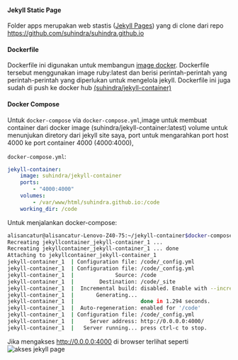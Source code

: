 #### Jekyll Static Page
Folder apps merupakan web stastis ([Jekyll Pages](https://jekyllrb.com)) yang di clone dari repo https://github.com/suhindra/suhindra.github.io

#### Dockerfile
Dockerfile ini digunakan untuk membangun [image docker]("https://hub.docker.com/r/suhindra/jekyll-container/). Dockerfile tersebut menggunakan image ruby:latest dan berisi perintah-perintah yang perintah-perintah yang diperlukan untuk mengelola jekyll. Dockerfile ini juga sudah di push ke docker hub [(suhindra/jekyll-container)](https://hub.docker.com/r/suhindra/jekyll-container/)

#### Docker Compose

Untuk `docker-compose` via `docker-compose.yml`,image untuk membuat container dari docker image (suhindra/jekyll-container:latest) volume untuk menunjukan diretory dari jekyll site saya, port untuk mengarahkan port host  4000 ke port container  4000 (4000:4000),

`docker-compose.yml`:

```yml
jekyll-container:
    image: suhindra/jekyll-container
    ports:
        - "4000:4000"
    volumes:
        - /var/www/html/suhindra.github.io:/code
    working_dir: /code   
```


Untuk menjalankan docker-compose:

```bash
alisancatur@alisancatur-Lenovo-Z40-75:~/jekyll-container$docker-compose up
Recreating jekyllcontainer_jekyll-container_1 ... 
Recreating jekyllcontainer_jekyll-container_1 ... done
Attaching to jekyllcontainer_jekyll-container_1
jekyll-container_1  | Configuration file: /code/_config.yml
jekyll-container_1  | Configuration file: /code/_config.yml
jekyll-container_1  |             Source: /code
jekyll-container_1  |        Destination: /code/_site
jekyll-container_1  |  Incremental build: disabled. Enable with --incremental
jekyll-container_1  |       Generating... 
jekyll-container_1  |                     done in 1.294 seconds.
jekyll-container_1  |  Auto-regeneration: enabled for '/code'
jekyll-container_1  | Configuration file: /code/_config.yml
jekyll-container_1  |     Server address: http://0.0.0.0:4000/
jekyll-container_1  |   Server running... press ctrl-c to stop.
```

Jika mengakses http://0.0.0.0:4000 di browser terlihat seperti
![akses jekyll page](https://github.com/suhindra/responsitccl/blob/master/img/Screenshot%20from%202017-07-24%2021-32-54.png)

